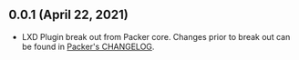 ## 0.0.1 (April 22, 2021)

* LXD Plugin break out from Packer core. Changes prior to break out can be found in [Packer's CHANGELOG](https://github.com/hashicorp/packer/blob/master/CHANGELOG.md).